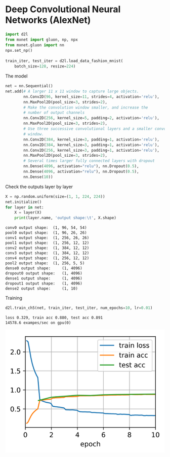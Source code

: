 
# Deep Convolutional Neural Networks (AlexNet)


```python
import d2l
from mxnet import gluon, np, npx
from mxnet.gluon import nn
npx.set_np()

train_iter, test_iter = d2l.load_data_fashion_mnist(
    batch_size=128, resize=224)
```

The model


```python
net = nn.Sequential()
net.add(# A larger 11 x 11 window to capture large objects.
        nn.Conv2D(96, kernel_size=11, strides=4, activation='relu'),
        nn.MaxPool2D(pool_size=3, strides=2),
        # Make the convolution window smaller, and increase the
        # number of output channels
        nn.Conv2D(256, kernel_size=5, padding=2, activation='relu'),
        nn.MaxPool2D(pool_size=3, strides=2),
        # Use three successive convolutional layers and a smaller convolution
        # window. 
        nn.Conv2D(384, kernel_size=3, padding=1, activation='relu'),
        nn.Conv2D(384, kernel_size=3, padding=1, activation='relu'),
        nn.Conv2D(256, kernel_size=3, padding=1, activation='relu'),
        nn.MaxPool2D(pool_size=3, strides=2),
        # Several times larger fully connected layers with dropout
        nn.Dense(4096, activation="relu"), nn.Dropout(0.5),
        nn.Dense(4096, activation="relu"), nn.Dropout(0.5),
        nn.Dense(10))
```

Check the outputs layer by layer


```python
X = np.random.uniform(size=(1, 1, 224, 224))
net.initialize()
for layer in net:
    X = layer(X)
    print(layer.name, 'output shape:\t', X.shape)
```

    conv0 output shape:	 (1, 96, 54, 54)
    pool0 output shape:	 (1, 96, 26, 26)
    conv1 output shape:	 (1, 256, 26, 26)
    pool1 output shape:	 (1, 256, 12, 12)
    conv2 output shape:	 (1, 384, 12, 12)
    conv3 output shape:	 (1, 384, 12, 12)
    conv4 output shape:	 (1, 256, 12, 12)
    pool2 output shape:	 (1, 256, 5, 5)
    dense0 output shape:	 (1, 4096)
    dropout0 output shape:	 (1, 4096)
    dense1 output shape:	 (1, 4096)
    dropout1 output shape:	 (1, 4096)
    dense2 output shape:	 (1, 10)


Training


```python
d2l.train_ch5(net, train_iter, test_iter, num_epochs=10, lr=0.01)
```

    loss 0.329, train acc 0.880, test acc 0.891
    14578.6 exampes/sec on gpu(0)



![svg](5-alexnet_files/5-alexnet_7_1.svg)

